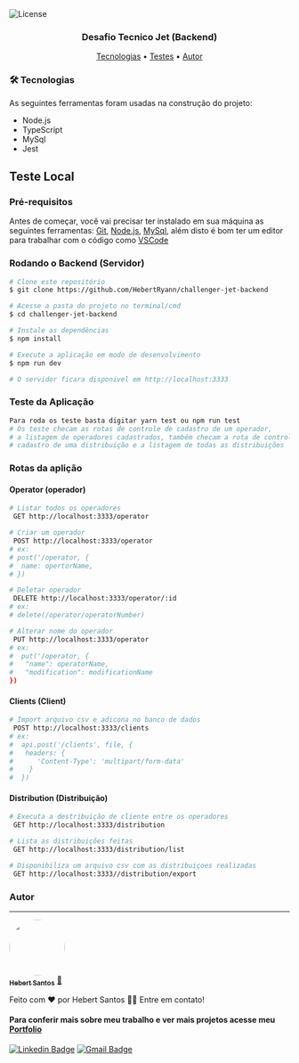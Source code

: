<img alt="License" src="https://img.shields.io/badge/license-MIT-brightgreen">


<h3 align="center">
    Desafio Tecnico Jet (Backend)
</h3>


<p align="center">
 <a href="#-tecnologias">Tecnologias</a> • 
 <a href="#teste-da-aplicação">Testes</a> •
 <a href="#autor">Autor</a>
</p>

### 🛠 Tecnologias

As seguintes ferramentas foram usadas na construção do projeto:

- Node.js
- TypeScript
- MySql
- Jest

## Teste Local
### Pré-requisitos

Antes de começar, você vai precisar ter instalado em sua máquina as seguintes ferramentas:
[Git](https://git-scm.com), [Node.js](https://nodejs.org/en/), [MySql](https://dev.mysql.com/downloads/mysql/), além disto é bom ter um editor para trabalhar com o código como [VSCode](https://code.visualstudio.com/)

### Rodando o Backend (Servidor)

```bash
# Clone este repositório
$ git clone https://github.com/HebertRyann/challenger-jet-backend

# Acesse a pasta do projeto no terminal/cmd
$ cd challenger-jet-backend

# Instale as dependências
$ npm install

# Execute a aplicação em modo de desenvolvimento
$ npm run dev

# O servidor ficara disponivel em http://localhost:3333
```
### Teste da Aplicação
```bash
Para roda os teste basta digitar yarn test ou npm run test
# Os teste checam as rotas de controle de cadastro de um operador,
# a listagem de operadores cadastrados, também checam a rota de controle de
# cadastro de uma distribuição e a listagem de todas as distribuições
```

### Rotas da aplição

#### Operator (operador)

```bash
# Listar todos os operadores
 GET http://localhost:3333/operator

# Criar um operador
 POST http://localhost:3333/operator 
# ex:
# post('/operator, {
#  name: opertorName,
# })

# Deletar operador
 DELETE http://localhost:3333/operator/:id
# ex:
# delete(/operator/operatorNumber)

# Alterar nome do operador
 PUT http://localhost:3333/operator
# ex: 
#  put('/operator, {
#   "name": operatorName,
#   "modification": modificationName
})
```

#### Clients (Client)

```bash
# Import arquivo csv e adicona no banco de dados
 POST http://localhost:3333/clients
# ex:
#  api.post('/clients', file, {
#   headers: {
#      'Content-Type': 'multipart/form-data'
#    }
#  })
```

#### Distribution (Distribuição)
```bash
# Executa a destribuição de cliente entre os operadores
 GET http://localhost:3333/distribution

# Lista as distribuições feitas
 GET http://localhost:3333/distribution/list

# Disponibiliza um arquivo csv com as distribuiçoes realizadas
 GET http://localhost:3333//distribution/export

```


### Autor
---

<a href="https://www.linkedin.com/in/hebertryansantos/">
 <img style="border-radius: 50%;" src="https://avatars.githubusercontent.com/u/58072948?v=4" width="100px;" alt=""/>
 <br />
 <sub><b>Hebert Santos</b></sub></a> <a href="https://www.linkedin.com/in/hebertryansantos/" title="Perfil">🚀</a>


Feito com ❤️ por Hebert Santos 👋🏽 Entre em contato!
#### Para conferir mais sobre meu trabalho e ver mais projetos acesse meu [Portfolio](https://hebertryann.github.io/portfolio/)

[![Linkedin Badge](https://img.shields.io/badge/-Hebert-blue?style=flat-square&logo=Linkedin&logoColor=white&link=https://www.linkedin.com/in/hebertryansantos/)](https://www.linkedin.com/in/hebertryansantos/) 
[![Gmail Badge](https://img.shields.io/badge/-hebertryann40@gmail.com-c14438?style=flat-square&logo=Gmail&logoColor=white&link=mailto:hebertryann40@gmail.com)](mailto:hebertryann40@gmail.com)
